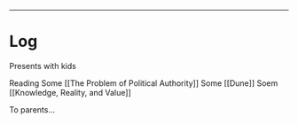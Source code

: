 
---

# Log

Presents with kids

Reading
Some [[The Problem of Political Authority]]
Some [[Dune]]
Soem [[Knowledge, Reality, and Value]]

To parents... 